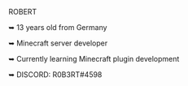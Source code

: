 ROBERT

➥ 13 years old from Germany

➥ Minecraft server developer

➥ Currently learning Minecraft plugin development

➥ DISCORD: R0B3RT#4598
